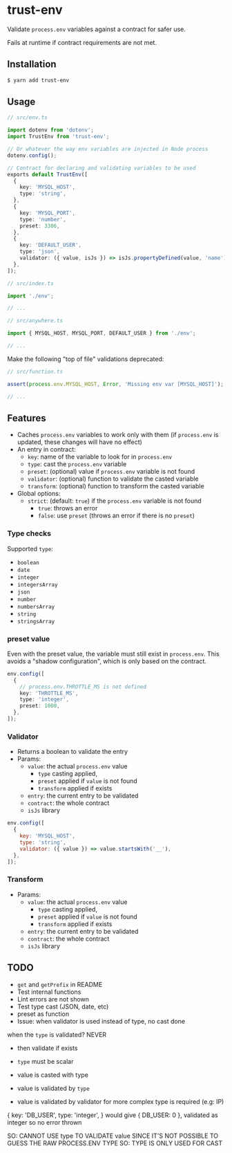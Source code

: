# trust-env

Validate `process.env` variables against a contract for safer use.

Fails at runtime if contract requirements are not met.

## Installation

```bash
$ yarn add trust-env
```

## Usage

```ts
// src/env.ts

import dotenv from 'dotenv';
import TrustEnv from 'trust-env';

// Or whatever the way env variables are injected in Node process
dotenv.config();

// Contract for declaring and validating variables to be used
exports default TrustEnv([
  {
    key: 'MYSQL_HOST',
    type: 'string',
  },
  {
    key: 'MYSQL_PORT',
    type: 'number',
    preset: 3306,
  },
  {
    key: 'DEFAULT_USER',
    type: 'json',
    validator: ({ value, isJs }) => isJs.propertyDefined(value, 'name'),
  },
]);
```

```ts
// src/index.ts

import './env';

// ...
```

```ts
// src/anywhere.ts

import { MYSQL_HOST, MYSQL_PORT, DEFAULT_USER } from './env';

// ...
```

Make the following "top of file" validations deprecated:

```ts
// src/function.ts

assert(process.env.MYSQL_HOST, Error, 'Missing env var [MYSQL_HOST]');

// ...
```

## Features

- Caches `process.env` variables to work only with them (if `process.env` is updated, these changes will have no effect)
- An entry in contract:
  - `key`: name of the variable to look for in `process.env`
  - `type`: cast the `process.env` variable
  - `preset`: (optional) value if `process.env` variable is not found
  - `validator`: (optional) function to validate the casted variable
  - `transform`: (optional) function to transform the casted variable
- Global options:
  - `strict`: (default: `true`) if the `process.env` variable is not found
    - `true`: throws an error
    - `false`: use `preset` (throws an error if there is no `preset`)

### Type checks

Supported `type`:

- `boolean`
- `date`
- `integer`
- `integersArray`
- `json`
- `number`
- `numbersArray`
- `string`
- `stringsArray`

### preset value

Even with the preset value, the variable must still exist in `process.env`.
This avoids a "shadow configuration", which is only based on the contract.

```ts
env.config([
  {
    // process.env.THROTTLE_MS is not defined
    key: 'THROTTLE_MS',
    type: 'integer',
    preset: 1000,
  },
]);
```

### Validator

- Returns a boolean to validate the entry
- Params:
  - `value`: the actual `process.env` value
    - `type` casting applied,
    - `preset` applied if `value` is not found
    - `transform` applied if exists
  - `entry`: the current entry to be validated
  - `contract`: the whole contract
  - `isJs` library

```js
env.config([
  {
    key: 'MYSQL_HOST',
    type: 'string',
    validator: ({ value }) => value.startsWith('__'),
  },
]);
```

### Transform

- Params:
  - `value`: the actual `process.env` value
    - `type` casting applied,
    - `preset` applied if `value` is not found
    - `transform` applied if exists
  - `entry`: the current entry to be validated
  - `contract`: the whole contract
  - `isJs` library

## TODO

- `get` and `getPrefix` in README
- Test internal functions
- Lint errors are not shown
- Test type cast (JSON, date, etc)
- preset as function
- Issue: when validator is used instead of type, no cast done

when the `type` is validated? NEVER

- then validate if exists

- `type` must be scalar
- value is casted with type
- value is validated by `type`
- value is validated by validator for more complex type is required (e.g: IP)

{
key: 'DB_USER',
type: 'integer',
}
would give { DB_USER: 0 }, validated as integer so no error thrown

SO: CANNOT USE type TO VALIDATE value SINCE IT'S NOT POSSIBLE TO GUESS THE RAW
PROCESS.ENV TYPE
SO: TYPE IS ONLY USED FOR CAST

